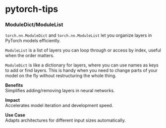 # pytorch-tips


### ModuleDict/ModuleList  

```torch.nn.ModuleDict``` and ```torch.nn.ModuleList``` let you organize layers in PyTorch models efficiently. 

```ModuleList``` is a list of layers you can loop through or access by index, useful when the order matters. 

```ModuleDict``` is like a dictionary for layers, where you can use names as keys to add or find layers. This is handy when you need to change parts of your model on the fly without restructuring the whole thing.

**Benefits**  
Simplifies adding/removing layers in neural networks.

**Impact**  
Accelerates model iteration and development speed.

**Use Case**  
Adapts architectures for different input sizes automatically.